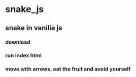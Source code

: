 # snake_js

## snake in vanilia js
### download
### run index html
### move with arrows, eat the fruit and avoid yourself
